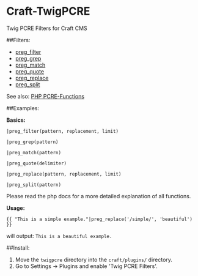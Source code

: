 Craft-TwigPCRE
==============

Twig PCRE Filters for Craft CMS


##Filters:

 - [preg_filter](https://www.php.net/manual/en/function.preg-filter.php)
 - [preg_grep](https://www.php.net/manual/en/function.preg-grep.php)
 - [preg_match](https://www.php.net/manual/en/function.preg-match.php)
 - [preg_quote](https://www.php.net/manual/en/function.preg-quote.php)
 - [preg_replace](https://www.php.net/manual/en/function.preg-replace.php)
 - [preg_split](https://www.php.net/manual/en/function.preg-split.php)
 
See also: [PHP PCRE-Functions](https://www.php.net/manual/en/ref.pcre.php)


##Examples:

**Basics:**
```twig
|preg_filter(pattern, replacement, limit)

|preg_grep(pattern)

|preg_match(pattern)

|preg_quote(delimiter)

|preg_replace(pattern, replacement, limit)

|preg_split(pattern)
```

Please read the php docs for a more detailed explanation of all functions.


**Usage:**
```twig
{{ "This is a simple example."|preg_replace('/simple/', 'beautiful') }}
```
will output:
``` This is a beautiful example. ```


##Install:

1. Move the `twigpcre` directory into the `craft/plugins/` directory.
2. Go to Settings -> Plugins and enable 'Twig PCRE Filters'.
